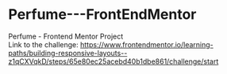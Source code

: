 # Perfume---FrontEndMentor
Perfume - Frontend Mentor Project
<br>
Link to the challenge:
https://www.frontendmentor.io/learning-paths/building-responsive-layouts--z1qCXVqkD/steps/65e80ec25acebd40b1dbe861/challenge/start



